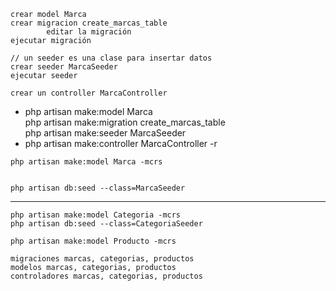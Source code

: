 
    crear model Marca
    crear migracion create_marcas_table
            editar la migración
    ejecutar migración

    // un seeder es una clase para insertar datos
    crear seeder MarcaSeeder
    ejecutar seeder

    crear un controller MarcaController

*    php artisan make:model Marca  
     php artisan make:migration create_marcas_table  
     php artisan make:seeder MarcaSeeder  
*    php artisan make:controller MarcaController -r  

    php artisan make:model Marca -mcrs
    

    php artisan db:seed --class=MarcaSeeder
    
----
    php artisan make:model Categoria -mcrs
    php artisan db:seed --class=CategoriaSeeder
    
    php artisan make:model Producto -mcrs
  
    migraciones marcas, categorias, productos
    modelos marcas, categorias, productos
    controladores marcas, categorias, productos
